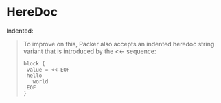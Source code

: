 # HereDoc
Indented:
>To improve on this, Packer also accepts an indented heredoc string variant that is introduced by the <<- sequence:
>
>```
>block {
>  value = <<-EOF
>  hello
>    world
>  EOF
>}
>```
